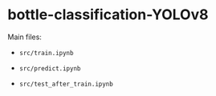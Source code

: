 # bottle-classification-YOLOv8

Main files:

- `src/train.ipynb`

- `src/predict.ipynb`

- `src/test_after_train.ipynb`